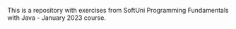 This is a repository with exercises from SoftUni Programming Fundamentals with Java - January 2023 course.
